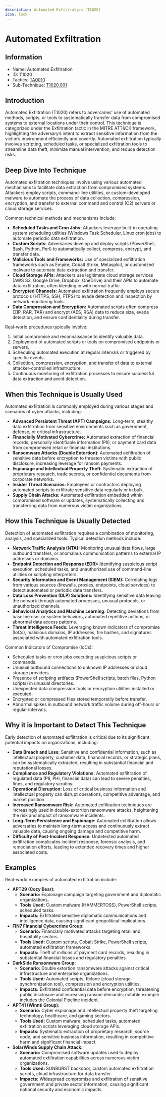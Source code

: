```yaml
---
description: Automated Exfiltration [T1020]
icon: lock
---
```


# Automated Exfiltration

## Information

* Name: Automated Exfiltration
* ID: T1020
* Tactics: [TA0010](../)
* Sub-Technique: [T1020.001](t1020.001.md)

## Introduction

Automated Exfiltration (T1020) refers to adversaries' use of automated methods, scripts, or tools to systematically transfer data from compromised systems to external locations under their control. This technique is categorized under the Exfiltration tactic in the MITRE ATT\&CK framework, highlighting the adversary’s intent to extract sensitive information from the victim’s environment efficiently and covertly. Automated exfiltration typically involves scripting, scheduled tasks, or specialized exfiltration tools to streamline data theft, minimize manual intervention, and reduce detection risks.

## Deep Dive Into Technique

Automated exfiltration techniques involve using various automated mechanisms to facilitate data extraction from compromised systems. Attackers employ scripts, command-line utilities, or custom-developed malware to automate the process of data collection, compression, encryption, and transfer to external command and control (C2) servers or cloud storage services.

Common technical methods and mechanisms include:

* **Scheduled Tasks and Cron Jobs:** Attackers leverage built-in operating system scheduling utilities (Windows Task Scheduler, Linux cron jobs) to automate periodic data exfiltration.
* **Custom Scripts:** Adversaries develop and deploy scripts (PowerShell, Bash, Python, Perl) to automatically collect, compress, encrypt, and transfer data.
* **Malicious Tools and Frameworks:** Use of specialized exfiltration frameworks such as Empire, Cobalt Strike, Metasploit, or customized malware to automate data extraction and transfer.
* **Cloud Storage APIs:** Attackers use legitimate cloud storage services (AWS S3, Google Drive, Dropbox, OneDrive) and their APIs to automate data exfiltration, often blending in with normal traffic.
* **Encrypted Channels:** Automated exfiltration frequently employs secure protocols (HTTPS, SSH, FTPS) to evade detection and inspection by network monitoring tools.
* **Data Compression and Encryption:** Automated scripts often compress (ZIP, RAR, TAR) and encrypt (AES, RSA) data to reduce size, evade detection, and ensure confidentiality during transfer.

Real-world procedures typically involve:

1. Initial compromise and reconnaissance to identify valuable data.
2. Deployment of automated scripts or tools on compromised endpoints or servers.
3. Scheduling automated execution at regular intervals or triggered by specific events.
4. Collection, compression, encryption, and transfer of data to external attacker-controlled infrastructure.
5. Continuous monitoring of exfiltration processes to ensure successful data extraction and avoid detection.

## When this Technique is Usually Used

Automated exfiltration is commonly employed during various stages and scenarios of cyber attacks, including:

* **Advanced Persistent Threat (APT) Campaigns:** Long-term, stealthy data exfiltration from sensitive environments such as government, defense, or critical infrastructure.
* **Financially Motivated Cybercrime:** Automated extraction of financial records, personally identifiable information (PII), or payment card data from compromised retail or financial institutions.
* **Ransomware Attacks (Double Extortion):** Automated exfiltration of sensitive data before encryption to threaten victims with public disclosure, increasing leverage for ransom payments.
* **Espionage and Intellectual Property Theft:** Systematic extraction of proprietary research, trade secrets, or confidential documents from corporate networks.
* **Insider Threat Scenarios:** Employees or contractors deploying automated scripts to exfiltrate sensitive data regularly or in bulk.
* **Supply Chain Attacks:** Automated exfiltration embedded within compromised software or updates, systematically collecting and transferring data from numerous victim organizations.

## How this Technique is Usually Detected

Detection of automated exfiltration requires a combination of monitoring, analysis, and specialized tools. Typical detection methods include:

* **Network Traffic Analysis (NTA):** Monitoring unusual data flows, large outbound transfers, or anomalous communication patterns to external IP addresses or domains.
* **Endpoint Detection and Response (EDR):** Identifying suspicious script execution, scheduled tasks, and unauthorized use of command-line utilities or scripting interpreters.
* **Security Information and Event Management (SIEM):** Correlating logs from various sources (firewalls, proxies, endpoints, cloud services) to detect automated or periodic data transfers.
* **Data Loss Prevention (DLP) Solutions:** Identifying sensitive data leaving the network through automated processes, unusual protocols, or unauthorized channels.
* **Behavioral Analytics and Machine Learning:** Detecting deviations from baseline user or system behaviors, automated repetitive actions, or abnormal data access patterns.
* **Threat Intelligence Feeds:** Leveraging known indicators of compromise (IoCs), malicious domains, IP addresses, file hashes, and signatures associated with automated exfiltration tools.

Common Indicators of Compromise (IoCs):

* Scheduled tasks or cron jobs executing suspicious scripts or commands.
* Unusual outbound connections to unknown IP addresses or cloud storage providers.
* Presence of scripting artifacts (PowerShell scripts, batch files, Python scripts) in unusual directories.
* Unexpected data compression tools or encryption utilities installed or executed.
* Encrypted or compressed files stored temporarily before transfer.
* Abnormal spikes in outbound network traffic volume during off-hours or regular intervals.

## Why it is Important to Detect This Technique

Early detection of automated exfiltration is critical due to its significant potential impacts on organizations, including:

* **Data Breach and Loss:** Sensitive and confidential information, such as intellectual property, customer data, financial records, or strategic plans, can be systematically extracted, resulting in substantial financial and reputational losses.
* **Compliance and Regulatory Violations:** Automated exfiltration of regulated data (PII, PHI, financial data) can lead to severe penalties, fines, and regulatory scrutiny.
* **Operational Disruption:** Loss of critical business information and intellectual property can disrupt operations, competitive advantage, and market position.
* **Increased Ransomware Risk:** Automated exfiltration techniques are increasingly used in double-extortion ransomware attacks, heightening the risk and impact of ransomware incidents.
* **Long-Term Persistence and Espionage:** Automated exfiltration allows adversaries to maintain long-term access and continuously extract valuable data, causing ongoing damage and competitive harm.
* **Difficulty of Post-Incident Response:** Undetected automated exfiltration complicates incident response, forensic analysis, and remediation efforts, leading to extended recovery times and higher associated costs.

## Examples

Real-world examples of automated exfiltration include:

* **APT29 (Cozy Bear):**
  * **Scenario:** Espionage campaign targeting government and diplomatic organizations.
  * **Tools Used:** Custom malware (HAMMERTOSS), PowerShell scripts, scheduled tasks.
  * **Impacts:** Exfiltrated sensitive diplomatic communications and intelligence data, causing significant geopolitical implications.
* **FIN7 Financial Cybercrime Group:**
  * **Scenario:** Financially motivated attacks targeting retail and hospitality sectors.
  * **Tools Used:** Custom scripts, Cobalt Strike, PowerShell scripts, automated exfiltration frameworks.
  * **Impacts:** Theft of millions of payment card records, resulting in substantial financial losses and regulatory penalties.
* **DarkSide Ransomware Group:**
  * **Scenario:** Double extortion ransomware attacks against critical infrastructure and enterprise organizations.
  * **Tools Used:** Automated scripts, Rclone (cloud storage synchronization tool), compression and encryption utilities.
  * **Impacts:** Exfiltrated confidential data before encryption, threatening public disclosure and increasing ransom demands; notable example includes the Colonial Pipeline incident.
* **APT41 (Winnti Group):**
  * **Scenario:** Cyber espionage and intellectual property theft targeting technology, healthcare, and gaming sectors.
  * **Tools Used:** Custom malware, scheduled tasks, automated exfiltration scripts leveraging cloud storage APIs.
  * **Impacts:** Systematic extraction of proprietary research, source code, and sensitive business information, resulting in competitive harm and significant financial impact.
* **SolarWinds Supply Chain Attack:**
  * **Scenario:** Compromised software updates used to deploy automated exfiltration capabilities across numerous victim organizations.
  * **Tools Used:** SUNBURST backdoor, custom automated exfiltration scripts, cloud infrastructure for data transfer.
  * **Impacts:** Widespread compromise and exfiltration of sensitive government and private sector information, causing significant national security and economic impacts.
